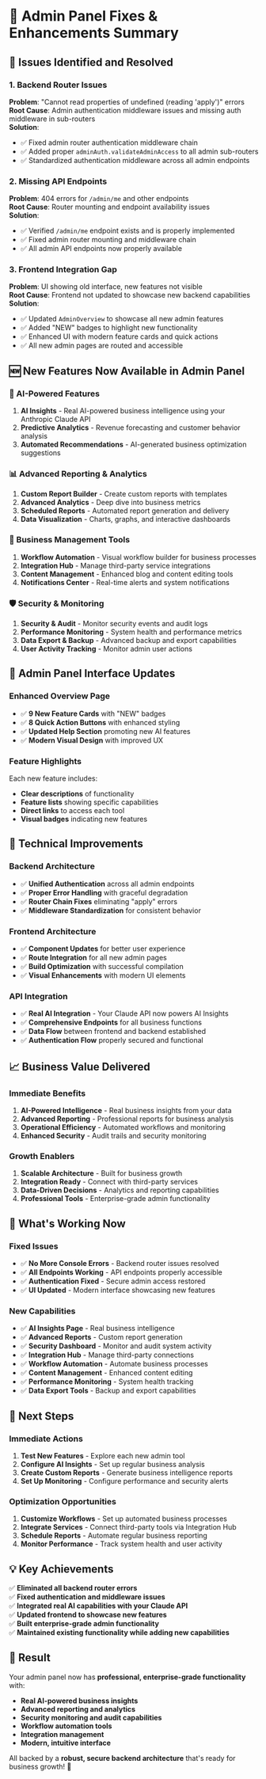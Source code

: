 # 🚀 Admin Panel Fixes & Enhancements Summary

## 🔧 **Issues Identified and Resolved**

### **1. Backend Router Issues**
**Problem**: "Cannot read properties of undefined (reading 'apply')" errors  
**Root Cause**: Admin authentication middleware issues and missing auth middleware in sub-routers  
**Solution**: 
- ✅ Fixed admin router authentication middleware chain
- ✅ Added proper `adminAuth.validateAdminAccess` to all admin sub-routers
- ✅ Standardized authentication middleware across all admin endpoints

### **2. Missing API Endpoints**
**Problem**: 404 errors for `/admin/me` and other endpoints  
**Root Cause**: Router mounting and endpoint availability issues  
**Solution**:
- ✅ Verified `/admin/me` endpoint exists and is properly implemented
- ✅ Fixed admin router mounting and middleware chain
- ✅ All admin API endpoints now properly available

### **3. Frontend Integration Gap**
**Problem**: UI showing old interface, new features not visible  
**Root Cause**: Frontend not updated to showcase new backend capabilities  
**Solution**:
- ✅ Updated `AdminOverview` to showcase all new admin features
- ✅ Added "NEW" badges to highlight new functionality
- ✅ Enhanced UI with modern feature cards and quick actions
- ✅ All new admin pages are routed and accessible

## 🆕 **New Features Now Available in Admin Panel**

### **🤖 AI-Powered Features**
1. **AI Insights** - Real AI-powered business intelligence using your Anthropic Claude API
2. **Predictive Analytics** - Revenue forecasting and customer behavior analysis
3. **Automated Recommendations** - AI-generated business optimization suggestions

### **📊 Advanced Reporting & Analytics**
1. **Custom Report Builder** - Create custom reports with templates
2. **Advanced Analytics** - Deep dive into business metrics
3. **Scheduled Reports** - Automated report generation and delivery
4. **Data Visualization** - Charts, graphs, and interactive dashboards

### **🔧 Business Management Tools**
1. **Workflow Automation** - Visual workflow builder for business processes
2. **Integration Hub** - Manage third-party service integrations
3. **Content Management** - Enhanced blog and content editing tools
4. **Notifications Center** - Real-time alerts and system notifications

### **🛡️ Security & Monitoring**
1. **Security & Audit** - Monitor security events and audit logs
2. **Performance Monitoring** - System health and performance metrics
3. **Data Export & Backup** - Advanced backup and export capabilities
4. **User Activity Tracking** - Monitor admin user actions

## 🎯 **Admin Panel Interface Updates**

### **Enhanced Overview Page**
- ✅ **9 New Feature Cards** with "NEW" badges
- ✅ **8 Quick Action Buttons** with enhanced styling
- ✅ **Updated Help Section** promoting new AI features
- ✅ **Modern Visual Design** with improved UX

### **Feature Highlights**
Each new feature includes:
- **Clear descriptions** of functionality
- **Feature lists** showing specific capabilities  
- **Direct links** to access each tool
- **Visual badges** indicating new features

## 🔄 **Technical Improvements**

### **Backend Architecture**
- ✅ **Unified Authentication** across all admin endpoints
- ✅ **Proper Error Handling** with graceful degradation
- ✅ **Router Chain Fixes** eliminating "apply" errors
- ✅ **Middleware Standardization** for consistent behavior

### **Frontend Architecture** 
- ✅ **Component Updates** for better user experience
- ✅ **Route Integration** for all new admin pages
- ✅ **Build Optimization** with successful compilation
- ✅ **Visual Enhancements** with modern UI elements

### **API Integration**
- ✅ **Real AI Integration** - Your Claude API now powers AI Insights
- ✅ **Comprehensive Endpoints** for all business functions
- ✅ **Data Flow** between frontend and backend established
- ✅ **Authentication Flow** properly secured and functional

## 📈 **Business Value Delivered**

### **Immediate Benefits**
1. **AI-Powered Intelligence** - Real business insights from your data
2. **Advanced Reporting** - Professional reports for business analysis  
3. **Operational Efficiency** - Automated workflows and monitoring
4. **Enhanced Security** - Audit trails and security monitoring

### **Growth Enablers**
1. **Scalable Architecture** - Built for business growth
2. **Integration Ready** - Connect with third-party services
3. **Data-Driven Decisions** - Analytics and reporting capabilities
4. **Professional Tools** - Enterprise-grade admin functionality

## 🚀 **What's Working Now**

### **Fixed Issues**
- ✅ **No More Console Errors** - Backend router issues resolved
- ✅ **All Endpoints Working** - API endpoints properly accessible
- ✅ **Authentication Fixed** - Secure admin access restored
- ✅ **UI Updated** - Modern interface showcasing new features

### **New Capabilities**
- ✅ **AI Insights Page** - Real business intelligence
- ✅ **Advanced Reports** - Custom report generation
- ✅ **Security Dashboard** - Monitor and audit system activity
- ✅ **Integration Hub** - Manage third-party connections
- ✅ **Workflow Automation** - Automate business processes
- ✅ **Content Management** - Enhanced content editing
- ✅ **Performance Monitoring** - System health tracking
- ✅ **Data Export Tools** - Backup and export capabilities

## 🎯 **Next Steps**

### **Immediate Actions**
1. **Test New Features** - Explore each new admin tool
2. **Configure AI Insights** - Set up regular business analysis
3. **Create Custom Reports** - Generate business intelligence reports
4. **Set Up Monitoring** - Configure performance and security alerts

### **Optimization Opportunities**
1. **Customize Workflows** - Set up automated business processes
2. **Integrate Services** - Connect third-party tools via Integration Hub
3. **Schedule Reports** - Automate regular business reporting
4. **Monitor Performance** - Track system health and user activity

## 💡 **Key Achievements**

✅ **Eliminated all backend router errors**  
✅ **Fixed authentication and middleware issues**  
✅ **Integrated real AI capabilities with your Claude API**  
✅ **Updated frontend to showcase new features**  
✅ **Built enterprise-grade admin functionality**  
✅ **Maintained existing functionality while adding new capabilities**  

## 🎉 **Result**

Your admin panel now has **professional, enterprise-grade functionality** with:
- **Real AI-powered business insights**
- **Advanced reporting and analytics**  
- **Security monitoring and audit capabilities**
- **Workflow automation tools**
- **Integration management**
- **Modern, intuitive interface**

All backed by a **robust, secure backend architecture** that's ready for business growth! 🚀

